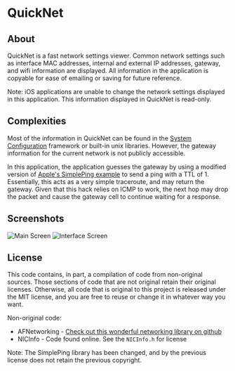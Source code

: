 # QuickNet

## About
QuickNet is a fast network settings viewer. Common network settings such as interface MAC addresses, internal and external IP addresses, gateway, and wifi information are displayed. All information in the application is copyable for ease of emailing or saving for future reference.

Note: iOS applications are unable to change the network settings displayed in this application. This information displayed in QuickNet is read-only.

## Complexities

Most of the information in QuickNet can be found in the [System Configuration](http://developer.apple.com/library/ios/documentation/Networking/Reference/SysConfig/_index.html#//apple_ref/doc/uid/TP40001027) framework or built-in unix libraries. However, the gateway information for the current network is not publicly accessible.

In this application, the application guesses the gateway by using a modified version of [Apple's SimplePing example](https://developer.apple.com/library/mac/#samplecode/SimplePing/Introduction/Intro.html#//apple_ref/doc/uid/DTS10000716-Intro-DontLinkElementID_2) to send a ping with a TTL of 1. Essentially, this acts as a very simple traceroute, and may return the gateway. Given that this hack relies on ICMP to work, the next hop may drop the packet and cause the gateway cell to continue waiting for a response.

## Screenshots
![Main Screen](http://mopsled.github.com/quick-network-settings/images/main.png)
![Interface Screen](http://mopsled.github.com/quick-network-settings/images/interface.png)

## License
This code contains, in part, a compilation of code from non-original sources. Those sections of code that are not original retain their original licenses. Otherwise, all code that is original to this project is released under the MIT license, and you are free to reuse or change it in whatever way you want.

Non-original code:
- AFNetworking - [Check out this wonderful networking library on github](https://github.com/AFNetworking/AFNetworking)
- NICInfo - Code found online. See the `NICInfo.h` for license

Note: The SimplePing library has been changed, and by the previous license does not retain the previous copyright.